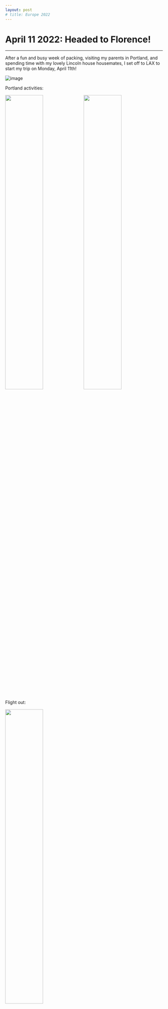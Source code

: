 ```yaml
---
layout: post
# title: Europe 2022
---
```



# April 11 2022: Headed to Florence!
-------------------------------------------------------------------------------

After a fun and busy week of packing, visiting my parents in Portland, and 
spending time with my lovely Lincoln house housemates, I set off to LAX to 
start my trip on Monday, April 11th!


![image](https://drive.google.com/uc?export=view&id=1JzlBnikyFqE4mALFYy3u2MlW6fWMn9ZR)

Portland activities:
<p float="center">
  <img src="https://drive.google.com/uc?export=view&id=1O0Q4R4bjUnrB5uuB2SJgcqQtx5YPIOoQ" width="49%"/>
  <img src="https://drive.google.com/uc?export=view&id=14PrAvF7ZOQzkR2PnBCrN_LypzQljURQA" width="49%"/> 
</p>

Flight out:
<p float="center">
  <img src="https://drive.google.com/uc?export=view&id=1oMaWkQ-H2FteGP8i8B-R-8GtvYO08Opo" width="49%" class="center"/>
</p>

Daily cat pic (many of the cat pictures to come were taken by Kara, Ben, Anya, 
or Rupesh while I've been away):

![image](https://drive.google.com/uc?export=view&id=1OR7hX_sUV7WRL0FfGpp_Q1mzP3sQBcRX)


# April 12 2022: First night in Florence
-------------------------------------------------------------------------------

I started off my first evening in Florence with a dream meal of prosciutto with
burrata, papardelle with white boar ragu and chianti. This was when I realized 
that every meal was just going to be on a whole other level for the rest of the 
week. 

![image](https://drive.google.com/uc?export=view&id=18EfqoTfK4OiOi45JNtqHmPIWuj-wHlxc)

Daily cat pic:

![image](https://drive.google.com/uc?export=view&id=1Sq5rlQxLpR6MnctuVW242WbqsdoSQZ0E)

# April 13 2022: Florence sight-seeing
-------------------------------------------------------------------------------

I started my exploring at the Boboli Gardens, a large garden established by the
Medici family behind the Pitti Palace in southern Florence. Some of the things
I saw on the walk were: marble statues and fountains, the Lemon House 
(a huge building full of potted citrus trees), and the palace.

![image](https://drive.google.com/uc?export=view&id=1QOvfEnsRa1tpsduROeetz20G1LhQyu1l)

![image](https://drive.google.com/uc?export=view&id=1us6moS-Xcp-YbFOSB1rftFFUk0r1qISH)

![image](https://drive.google.com/uc?export=view&id=1osgEf4x94W9i09ukPUK6wmSJPs3Y9ozT)

![image](https://drive.google.com/uc?export=view&id=1KjI_BgT7gSP3laO0la2OEoF9tuSBd47o)

Lunch included the best coffee I've ever had and the best sandwich I've ever 
had (focaccia, proscuitto, greens, and maybe marscapone?):

![image](https://drive.google.com/uc?export=view&id=1DPzkUu74kE5vzxwFsSf69xa0RduOzmn5)

I spent the afternoon crossing the river and exploring the other half of the 
city. I stopped at the Mercato Centrale (a large indoor market with produce,
meats, cheeses, olive oils, lunch), the Cathedral of Santa Maria del Fiore, 
Palazzo Vecchio, and Ponte Vecchio. 
![image](https://drive.google.com/uc?export=view&id=1O3deOVNwA21tXM4-q26MFE57eMw34nFp)

![image](https://drive.google.com/uc?export=view&id=17pncnynuPr9UHaMPQTQGtcUy_UZR5gDQ)

![image](https://drive.google.com/uc?export=view&id=1ApvUcjA8YkpEbhlDVMwb2lt74k3ZZYxQ)

![image](https://drive.google.com/uc?export=view&id=182goQ6xwwutsw2gSm59AjMQf5ogACCou)

<!-- ![image](https://drive.google.com/uc?export=view&id=1z18rUsBQCf8oa6hvN7UTRUpJ_Aa87G5X)

![image](https://drive.google.com/uc?export=view&id=13TSAwA__COp-jYcBHHQiOQxF2Bwx2yMG) -->
<p float="center">
  <img src="https://drive.google.com/uc?export=view&id=1z18rUsBQCf8oa6hvN7UTRUpJ_Aa87G5X" width="50%"/>
  <img src="https://drive.google.com/uc?export=view&id=13TSAwA__COp-jYcBHHQiOQxF2Bwx2yMG" width="49%"/> 
</p>

In the Salone dei Cinquecento (hall of the five hundred) at Palazzo Vecchio,
there was this drawing of the hall full to capacity that made it so much cooler
to see the room and think about how it would've actually been used at the time.

![image](https://drive.google.com/uc?export=view&id=1SNAm_0vOZdUHIkXeUxkpmn2Bra3-jnZe)

More amazing food - chocolate and hazelnut gelato, pici with bolognese:

<!-- ![image](https://drive.google.com/uc?export=view&id=1xTpDoVYhx74D26sFZUivd69GYIik_N8v)

![image](https://drive.google.com/uc?export=view&id=1Mmmzs_M824x0z4svnUo6Hslj9t6aV6ex) -->

<p float="center">
  <img src="https://drive.google.com/uc?export=view&id=1xTpDoVYhx74D26sFZUivd69GYIik_N8v" width="49%"/>
  <img src="https://drive.google.com/uc?export=view&id=1Mmmzs_M824x0z4svnUo6Hslj9t6aV6ex" width="49%"/> 
</p>

Some random things I learned today:

- 75° and sunny is socially considered pants and puffy jacket weather in 
  Florence. Shorts, I was quickly informed, were a "brave" choice in such 
  conditions
- Asserting yourself as a pedestrian at a crosswalk will only get you yelled at
  with a lot of Italian hand-waving. You will not get to cross the street
- Chinese dumplings are called raviolis here

Daily cat pic:

![image](https://drive.google.com/uc?export=view&id=1optN1DTHNh_yPZelzHHmJ4E-4aUDUgkn)

# April 14 2022: Pisa + Riomaggiore
-------------------------------------------------------------------------------
I woke up early today and took the trip to Pisa as a first stop before
continuing to Cinque Terre. Obligatory leaning tower picture + the two other
beautiful structures right next to the tower that I never knew about:

![image](https://drive.google.com/uc?export=view&id=1f5yjXzcoY9xeFuH7JT4jzw599crKvmlW)

![image](https://drive.google.com/uc?export=view&id=1kg1frmoPKo8aN1_lvHqPNQqO5hQvnu7R)

![image](https://drive.google.com/uc?export=view&id=1oaZ-Y4FSByZ-eZ9hmJyzNYUokjSTewG2)

Stopped for a prosciutto, brie, pear, and honey sandwich before continuing on:

![image](https://drive.google.com/uc?export=view&id=1qur2vgsMgbIFPrT0cfWJAY6BPTakmG_q)

Next, I took the train up the coast to Riomaggiore, the southernmost of the
five towns in Cinque Terre. First glimpse of the sea from the train after a 
very long tunnel:

![image](https://drive.google.com/uc?export=view&id=1o9Pp9RvujWNXqCiEN_yavG_gm-Q4Tmc7)

Train station - right on the water!

![image](https://drive.google.com/file/d/1a_cf1-NAiyll65UcSgvX3OTrvnRnZTXC/view?usp=sharing)

My first half-hour in Riomaggiore was spent going up many flights of stairs:

<p float="center">
  <img src="https://drive.google.com/uc?export=view&id=1QYHRgBpwIdZQspv7f3svJ6yJODr9rX6O" width="49%"/>
  <img src="https://drive.google.com/uc?export=view&id=1wXc2aqvLeDZtYjRpIoEkYYnQWTzsWVXO" width="49%"/> 
</p>

<p float="center">
  <img src="https://drive.google.com/uc?export=view&id=1HP7QHlNCEy2-Y8waDLJhgYrqQPT4aEe0" width="49%"/>
  <img src="https://drive.google.com/uc?export=view&id=1HfMXM8OS-gnvKmcp-Vh2LVQ2TlhSjl3x" width="49%"/> 
</p>


But the view at the top was amazing!

![image](https://drive.google.com/uc?export=view&id=16Wy5HArmbdCDiaWgMlNqN5h1iLKE1SxC)

Finished the day with a ham and mushroom pizza, limoncello cake, and sunset
over the water:

![image](https://drive.google.com/uc?export=view&id=19g80GG6-VQcaKV7-TqSZmbvHRV3SKmcI)

![image](https://drive.google.com/uc?export=view&id=1KrJYQ_VZEWxc5LCovEN9BO-Tw8T2TB8R)

Daily cat pic:

![image](https://drive.google.com/uc?export=view&id=1M1jHk7a-ibkfoPwZ8DmO4LJVt32uPk69)

# April 15 2022: Hiking through Cinque Terre
-------------------------------------------------------------------------------
Today I did a combination of hiking and train rides through Cinque Terre. 
Starting in Riomaggiore, I took the Beccara trail to the second town up the 
coast, Manarola. This trail consisted of many stairs alongside beautiful
vineyards and seaside cliffs.

View from the top:

![image](https://drive.google.com/file/d/1vg_jK6RiBEaxmuMNaaQTebiQueoB8gID/view?usp=sharing)

Cool rock:
![image](https://drive.google.com/file/d/18_Z3sSL4IEcNquqQy0USo8EjX2QSH6Wf/view?usp=sharing)

After stopping for lunch (spaghetti with clams!) and exploring Manarola, I took 
the train on to Corniglia. I think this was my favorite of the towns, perched
up higher on a seaside hill and composed of narrow alleys filled with cafes
and shops (and a very cute and amazingly calm cat).

From here, I did the hike to Vernazza, which was pretty challenging for me with
my pack but also had the most amazing views on stretches of trail hanging right
over the water.

After a celebratory focaccia in Vernazza, I continued on to La Spezia for the
night (having to bypass the last of the five towns, Monterosso al Mare due
to time).

Looking back, this is one of the most memorable parts of my trip so far!
The day was full with some of the most breathtaking ocean views I've ever seen 
and it was fascinating to see the towns and communities that exist in such a 
unique area. Though the towns are fairly overrun with tourists now, I am 
thankful that they have been preserved to the extent that they are and that I 
had a chance to see them.

# April 16 2022: Exploring Camogli
-------------------------------------------------------------------------------
Coming soon!

# April 17 2022: Genoa + Bordighera
-------------------------------------------------------------------------------
Coming soon!

# April 18 2022: Saint-Raphael, France
-------------------------------------------------------------------------------
Coming soon!

# April 18 2022 - current: Ceramics classes!
-------------------------------------------------------------------------------
Coming soon!